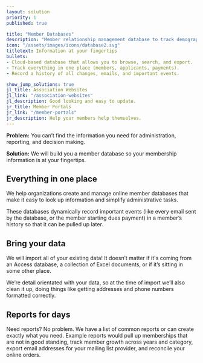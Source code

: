 ```yaml
---
layout: solution
priority: 1
published: true

title: "Member Databases"
description: "Member relationship management database to track demographics, activity, statuses, payments, history, and more."
icon: "/assets/images/icons/database2.svg"
titletext: Information at your fingertips
bullets:
- Cloud-based database that allows you to browse, search, and export.
- Track everything in one place (members, applicants, payments).
- Record a history of all changes, emails, and important events.

show_jump_solutions: true
jl_title: Association Websites
jl_link: "/association-websites"
jl_description: Good looking and easy to update.
jr_title: Member Portals
jr_link: "/member-portals"
jr_description: Help your members help themselves.
---
```


**Problem:** You can’t find the information you need for administration, reporting, and decision making.

**Solution:** We will build you a member database so your membership information is at your fingertips.

## Everything in one place

We help organizations create and manage online member databases that make it easy to look up information and simplify administrative tasks.

These databases dynamically record important events (like every email sent by the database, or the member starting dues payment) in a member’s history so that it can be pulled up later.

## Bring your data

We will import all of your existing data! It doesn’t matter if it's coming from an Access database, a collection of Excel documents, or if it’s sitting in some other place.

We’re detail orientated with your data, so at the time of import we’ll also clean it up, doing things like getting addresses and phone numbers formatted correctly.

## Reports for days

Need reports? No problem. We have a list of common reports or can create exactly what you need. Example reports would pull up memberships that are not in good standing, track member growth across years and category, export email addresses for your mailing list provider, and reconcile your online orders.
